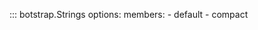 <!-- prettier-ignore -->
::: botstrap.Strings
    options:
      members:
        - default
        - compact
